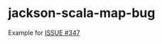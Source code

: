 # jackson-scala-map-bug

Example for [ISSUE #347](https://github.com/FasterXML/jackson-module-scala/issues/347)

